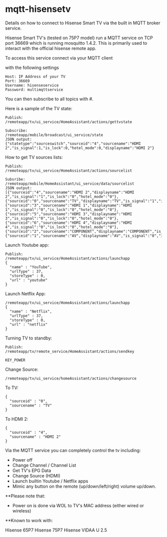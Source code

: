 # mqtt-hisensetv
Details on how to connect to Hisense Smart TV via the built in MQTT broker service.

Hisense Smart TV's (tested on 75P7 model) run a MQTT service on TCP port 36669 which is running mosquitto 1.4.2. This is primarily used to interact with the official hisense remote app.

To access this service connect via your MQTT client

with the following settings
```
Host: IP Address of your TV
Port: 36669
Username: hisenseservice
Password: multimqttservice
```
You can then subscribe to all topics with #.

Here is a sample of the TV state:
```
Publish:
/remoteapp/tv/ui_service/HomeAssistant/actions/gettvstate

Subscribe:
/remoteapp/mobile/broadcast/ui_service/state
JSON output:
{"statetype":"sourceswitch","sourceid":"4","sourcename":"HDMI 2","is_signal":1,"is_lock":0,"hotel_mode":0,"displayname":"HDMI 2"}
```
How to get TV sources lists:
```
Publish:
/remoteapp/tv/ui_service/HomeAssistant/actions/sourcelist

Subsribe:
/remoteapp/mobile/HomeAssistant/ui_service/data/sourcelist
JSON output:
[{"sourceid":"4","sourcename":"HDMI 2","displayname":"HDMI 2","is_signal":"1","is_lock":"0","hotel_mode":"0"},{"sourceid":"0","sourcename":"TV","displayname":"TV","is_signal":"1","is_lock":"0","hotel_mode":"0"},{"sourceid":"3","sourcename":"HDMI 1","displayname":"HDMI 1","is_signal":"0","is_lock":"0","hotel_mode":"0"},{"sourceid":"5","sourcename":"HDMI 3","displayname":"HDMI 3","is_signal":"0","is_lock":"0","hotel_mode":"0"},{"sourceid":"6","sourcename":"HDMI 4","displayname":"HDMI 4","is_signal":"0","is_lock":"0","hotel_mode":"0"},{"sourceid":"2","sourcename":"COMPONENT","displayname":"COMPONENT","is_signal":"0","is_lock":"0","hotel_mode":"0"},{"sourceid":"1","sourcename":"AV","displayname":"AV","is_signal":"0","is_lock":"0","hotel_mode":"0"}]
```
Launch Youtube app:
```
Publish:
/remoteapp/tv/ui_service/HomeAssistant/actions/launchapp
{
  "name" : "YouTube",
  "urlType" : 37,
  "storeType" : 0,
  "url" : "youtube"
}
```

Launch Netflix App:
```
/remoteapp/tv/ui_service/HomeAssistant/actions/launchapp
{
  "name" : "Netflix",
  "urlType" : 37,
  "storeType" : 0,
  "url" : "netflix"
}
```

Turning TV to standby:
```
Publish:
/remoteapp/tv/remote_service/HomeAssistant/actions/sendkey

KEY_POWER
```
Change Source:
```
/remoteapp/tv/ui_service/homeAssistant/actions/changesource
```
To TV:
```
{
  "sourceid" : "0",
  "sourcename" : "TV"
}
```
To HDMI 2:
```
{
  "sourceid" : "4",
  "sourcename" : "HDMI 2"
}
```

Via the MQTT service you can completely control the tv including:

* Power off
* Change Channel / Channel List
* Get TV's EPG Data
* Change Source (HDMI)
* Launch builtin Youtube / Netflix apps
* Mimic any button on the remote (up/down/left/right) volume up/down.


**Please note that:

* Power on  is done via WOL to TV's MAC address (either wired or wireless)

**Known to work with:

Hisense 65P7
Hisense 75P7
Hisense VIDAA U 2.5

